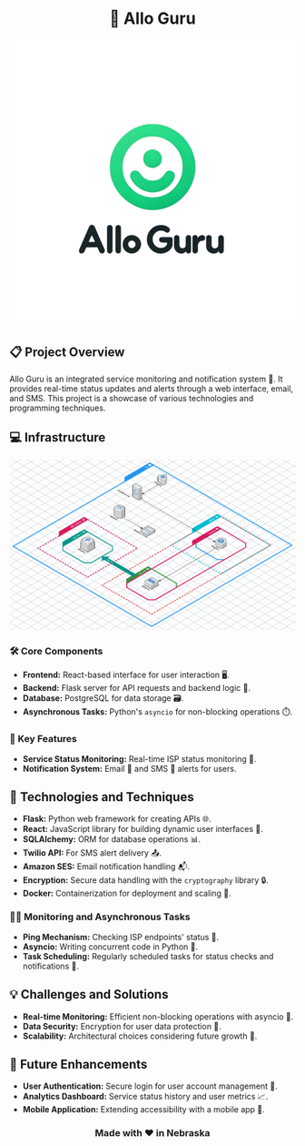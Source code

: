 <h1 align="center">
🐸 Allo Guru 
</h1>

<p align="center">
  <img src="https://raw.githubusercontent.com/ecthelionvi/Images/main/Allo-Guru-Logo.png" alt="Allo Guru Logo">
</p>

## 📋 Project Overview
Allo Guru is an integrated service monitoring and notification system 🚨. It provides real-time status updates and alerts through a web interface, email, and SMS. This project is a showcase of various technologies and programming techniques.

## 💻 Infrastructure  
<p align="center">
  <img src="https://raw.githubusercontent.com/ecthelionvi/Images/main/Allo-Guru-Infra.png" alt="Allo Guru Infra">
</p>

### 🛠️ Core Components
- **Frontend:** React-based interface for user interaction 🖥️.
- **Backend:** Flask server for API requests and backend logic 🧠.
- **Database:** PostgreSQL for data storage 🗃️.
- **Asynchronous Tasks:** Python's `asyncio` for non-blocking operations ⏱️.

### 🔑 Key Features
- **Service Status Monitoring:** Real-time ISP status monitoring 📡.
- **Notification System:** Email 📧 and SMS 📱 alerts for users.

## 🧪 Technologies and Techniques
- **Flask:** Python web framework for creating APIs 🌐.
- **React:** JavaScript library for building dynamic user interfaces 🔧.
- **SQLAlchemy:** ORM for database operations 📊.
- **Twilio API:** For SMS alert delivery 📤.
- **Amazon SES:** Email notification handling 📬.
- **Encryption:** Secure data handling with the `cryptography` library 🔒.
- **Docker:** Containerization for deployment and scaling 🐳.

### 🕵️‍♂️ Monitoring and Asynchronous Tasks
- **Ping Mechanism:** Checking ISP endpoints' status 🏓.
- **Asyncio:** Writing concurrent code in Python 🐍.
- **Task Scheduling:** Regularly scheduled tasks for status checks and notifications 📅.

## 💡 Challenges and Solutions
- **Real-time Monitoring:** Efficient non-blocking operations with asyncio 🚀.
- **Data Security:** Encryption for user data protection 🔐.
- **Scalability:** Architectural choices considering future growth 🌱.

## 🔮 Future Enhancements
- **User Authentication:** Secure login for user account management 🔑.
- **Analytics Dashboard:** Service status history and user metrics 📈.
- **Mobile Application:** Extending accessibility with a mobile app 📲.

<h3 align="center">
Made with ❤️  in Nebraska
</h3>
